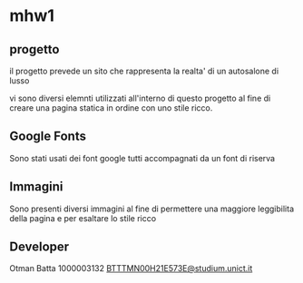 # mhw1

## progetto
il progetto prevede un sito che rappresenta la realta' di un autosalone di lusso

vi sono diversi elemnti utilizzati all'interno di questo progetto al fine di 
creare una pagina statica in ordine con uno stile ricco.

## Google Fonts
Sono stati usati dei font google tutti accompagnati da un font di riserva

## Immagini
Sono presenti diversi immagini al fine di permettere una maggiore leggibilita della pagina 
e per esaltare lo stile ricco

## Developer
Otman Batta 1000003132
BTTTMN00H21E573E@studium.unict.it
